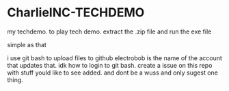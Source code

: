 # CharlieINC-TECHDEMO
my techdemo. 
to play tech demo.
extract the .zip file and run the exe file

simple as that

i use git bash to upload files to github
electrobob is the name of the account that updates that.
idk how to login to git bash.
create a issue on this repo with stuff yould like to see added.
and dont be a wuss and only sugest one thing.
